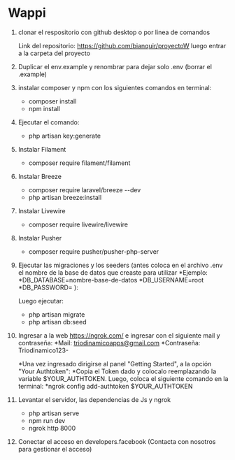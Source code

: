 # Wappi

1) clonar el respositorio con github desktop o por linea de comandos

    Link del repositorio: https://github.com/bianquir/proyectoW
    luego entrar a la carpeta del proyecto 

2) Duplicar el env.example y renombrar para dejar solo .env (borrar el .example)

3) instalar composer y npm con los siguientes comandos en terminal:
    * composer install
    * npm install

4) Ejecutar el comando:
     * php artisan key:generate
  
5) Instalar Filament
    * composer require filament/filament

6) Instalar Breeze
    * composer require laravel/breeze --dev
    * php artisan breeze:install

7) Instalar Livewire
    * composer require livewire/livewire
  
8) Instalar Pusher
    * composer require pusher/pusher-php-server

9) Ejecutar las migraciones y los seeders (antes coloca en el archivo .env el nombre de la base de datos que creaste para utilizar
    *Ejemplo:
    *DB_DATABASE=nombre-base-de-datos
    *DB_USERNAME=root
    *DB_PASSWORD=
    ):

    Luego ejecutar:
    * php artisan migrate
    * php artisan db:seed

10) Ingresar a la web https://ngrok.com/ e ingresar con el siguiente mail y contraseña:
    *Mail: triodinamicoapps@gmail.com
    *Contraseña: Triodinamico123-

    *Una vez ingresado dirigirse al panel "Getting Started", a la opción "Your Authtoken":
    *Copia el Token dado y colocalo reemplazando la variable $YOUR_AUTHTOKEN. Luego, coloca el siguiente comando en la terminal:
    *ngrok config add-authtoken $YOUR_AUTHTOKEN

11) Levantar el servidor, las dependencias de Js y ngrok

    * php artisan serve
    * npm run dev
    * ngrok http 8000

12) Conectar el acceso en developers.facebook (Contacta con nosotros para gestionar el acceso)
